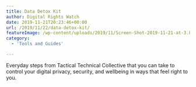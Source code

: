 ```yaml
---
title: Data Detox Kit
author: Digital Rights Watch
date: 2019-11-21T20:23:46+00:00
url: /2019/11/22/data-detox-kit/
featureImage: /wp-content/uploads/2019/11/Screen-Shot-2019-11-21-at-3.08.41-pm.png
category:
  - 'Tools and Guides'

---
```

Everyday steps from Tactical Technical Collective that you can take to control your digital privacy, security, and wellbeing in ways that feel right to you.
